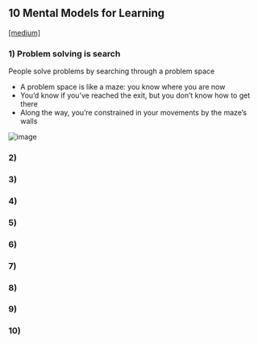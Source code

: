 ## 10 Mental Models for Learning
[[medium]](https://medium.com/better-humans/10-mental-models-for-learning-anything-318446320c1e)

### 1) Problem solving is search
People solve problems by searching through a problem space
- A problem space is like a maze: you know where you are now
- You’d know if you’ve reached the exit, but you don’t know how to get there
- Along the way, you’re constrained in your movements by the maze’s walls

![image](https://user-images.githubusercontent.com/33378140/236643994-0bf922e0-9c2a-465b-ad51-5702292f3b4a.png)

### 2)

### 3)

### 4)

### 5)

### 6)

### 7)

### 8)

### 9)

### 10)
